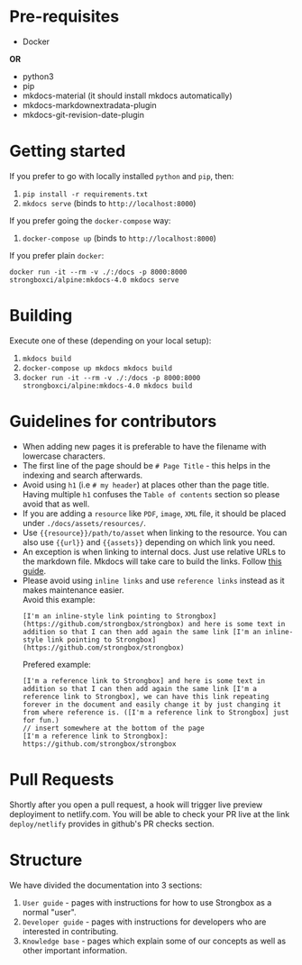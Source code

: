 # Pre-requisites

* Docker

**OR**

* python3
* pip
* mkdocs-material (it should install mkdocs automatically)
* mkdocs-markdownextradata-plugin 
* mkdocs-git-revision-date-plugin

# Getting started

If you prefer to go with locally installed `python` and `pip`, then:

1. `pip install -r requirements.txt`
2. `mkdocs serve` (binds to `http://localhost:8000`)

If you prefer going the `docker-compose` way:

1. `docker-compose up` (binds to `http://localhost:8000`)

If you prefer plain `docker`:

`docker run -it --rm -v ./:/docs -p 8000:8000 strongboxci/alpine:mkdocs-4.0 mkdocs serve`

# Building 

Execute one of these (depending on your local setup):

1. `mkdocs build`
2. `docker-compose up mkdocs mkdocs build`
3. `docker run -it --rm -v ./:/docs -p 8000:8000 strongboxci/alpine:mkdocs-4.0 mkdocs build`

# Guidelines for contributors

* When adding new pages it is preferable to have the filename with lowercase characters.
* The first line of the page should be `# Page Title` - this helps in the indexing and search afterwards.
* Avoid using `h1` (i.e `# my header`) at places other than the page title. Having multiple `h1` 
  confuses the `Table of contents` section so please avoid that as well.
* If you are adding a `resource` like `PDF`, `image`, `XML` file, it should be placed under `./docs/assets/resources/`.
* Use `{{resource}}/path/to/asset` when linking to the resource. You can also use `{{url}}` and ``{{assets}}`` depending
  on which link you need.
* An exception is when linking to internal docs. Just use relative URLs to the markdown file. Mkdocs will take care to build the links. Follow [this guide][mkdocs internal-links].
* Please avoid using `inline links` and use `reference links` instead as it makes maintenance easier.  
  Avoid this example:  
  ```
  [I'm an inline-style link pointing to Strongbox](https://github.com/strongbox/strongbox) and here is some text in addition so that I can then add again the same link [I'm an inline-style link pointing to Strongbox](https://github.com/strongbox/strongbox)
  ```
  Prefered example:
  ```
  [I'm a reference link to Strongbox] and here is some text in addition so that I can then add again the same link [I'm a reference link to Strongbox], we can have this link repeating forever in the document and easily change it by just changing it from where reference is. ([I'm a reference link to Strongbox] just for fun.)  
  // insert somewhere at the bottom of the page 
  [I'm a reference link to Strongbox]: https://github.com/strongbox/strongbox
  ```


# Pull Requests

Shortly after you open a pull request, a hook will trigger live preview deployiment to netlify.com. You will be able to check your PR live at the link `deploy/netlify` provides in github's PR checks section.

# Structure

We have divided the documentation into 3 sections:

1. `User guide` - pages with instructions for how to use Strongbox as a normal "user".
2. `Developer guide` - pages with instructions for developers who are interested in contributing.
3. `Knowledge base` - pages which explain some of our concepts as well as other important information.

[mkdocs internal-links]: https://www.mkdocs.org/user-guide/writing-your-docs/#internal-links
